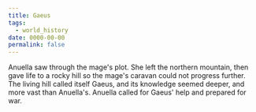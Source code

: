 ```yaml
---
title: Gaeus
tags:
  - world_history
date: 0000-00-00
permalink: false
---
```

Anuella saw through the mage's plot. She left the northern mountain, then gave life to a rocky hill so the mage's caravan could not progress further. The living hill called itself Gaeus, and its knowledge seemed deeper, and more vast than Anuella's. Anuella called for Gaeus' help and prepared for war.